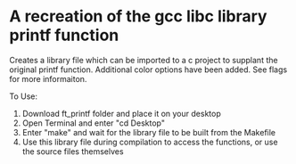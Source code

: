 # A recreation of the gcc libc library printf function
Creates a library file which can be imported to a c project to supplant the original printf function. Additional color options have been added. See flags for more informaiton. 

To Use:
1. Download ft_printf folder and place it on your desktop
2. Open Terminal and enter "cd Desktop"
3. Enter "make" and wait for the library file to be built from the Makefile
4. Use this library file during compilation to access the functions, or use the source files themselves






